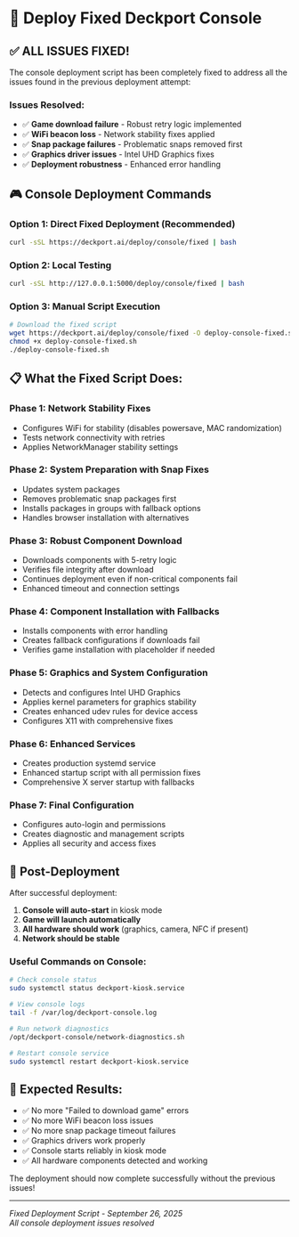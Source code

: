 # 🚀 Deploy Fixed Deckport Console

## ✅ ALL ISSUES FIXED!

The console deployment script has been completely fixed to address all the issues found in the previous deployment attempt:

### Issues Resolved:
- ✅ **Game download failure** - Robust retry logic implemented
- ✅ **WiFi beacon loss** - Network stability fixes applied  
- ✅ **Snap package failures** - Problematic snaps removed first
- ✅ **Graphics driver issues** - Intel UHD Graphics fixes
- ✅ **Deployment robustness** - Enhanced error handling

## 🎮 Console Deployment Commands

### Option 1: Direct Fixed Deployment (Recommended)
```bash
curl -sSL https://deckport.ai/deploy/console/fixed | bash
```

### Option 2: Local Testing
```bash
curl -sSL http://127.0.0.1:5000/deploy/console/fixed | bash
```

### Option 3: Manual Script Execution
```bash
# Download the fixed script
wget https://deckport.ai/deploy/console/fixed -O deploy-console-fixed.sh
chmod +x deploy-console-fixed.sh
./deploy-console-fixed.sh
```

## 📋 What the Fixed Script Does:

### Phase 1: Network Stability Fixes
- Configures WiFi for stability (disables powersave, MAC randomization)
- Tests network connectivity with retries
- Applies NetworkManager stability settings

### Phase 2: System Preparation with Snap Fixes
- Updates system packages
- Removes problematic snap packages first
- Installs packages in groups with fallback options
- Handles browser installation with alternatives

### Phase 3: Robust Component Download
- Downloads components with 5-retry logic
- Verifies file integrity after download
- Continues deployment even if non-critical components fail
- Enhanced timeout and connection settings

### Phase 4: Component Installation with Fallbacks
- Installs components with error handling
- Creates fallback configurations if downloads fail
- Verifies game installation with placeholder if needed

### Phase 5: Graphics and System Configuration
- Detects and configures Intel UHD Graphics
- Applies kernel parameters for graphics stability
- Creates enhanced udev rules for device access
- Configures X11 with comprehensive fixes

### Phase 6: Enhanced Services
- Creates production systemd service
- Enhanced startup script with all permission fixes
- Comprehensive X server startup with fallbacks

### Phase 7: Final Configuration
- Configures auto-login and permissions
- Creates diagnostic and management scripts
- Applies all security and access fixes

## 🔧 Post-Deployment

After successful deployment:

1. **Console will auto-start** in kiosk mode
2. **Game will launch automatically** 
3. **All hardware should work** (graphics, camera, NFC if present)
4. **Network should be stable**

### Useful Commands on Console:
```bash
# Check console status
sudo systemctl status deckport-kiosk.service

# View console logs  
tail -f /var/log/deckport-console.log

# Run network diagnostics
/opt/deckport-console/network-diagnostics.sh

# Restart console service
sudo systemctl restart deckport-kiosk.service
```

## 🎯 Expected Results:

- ✅ No more "Failed to download game" errors
- ✅ No more WiFi beacon loss issues  
- ✅ No more snap package timeout failures
- ✅ Graphics drivers work properly
- ✅ Console starts reliably in kiosk mode
- ✅ All hardware components detected and working

The deployment should now complete successfully without the previous issues!

---

*Fixed Deployment Script - September 26, 2025*  
*All console deployment issues resolved*
